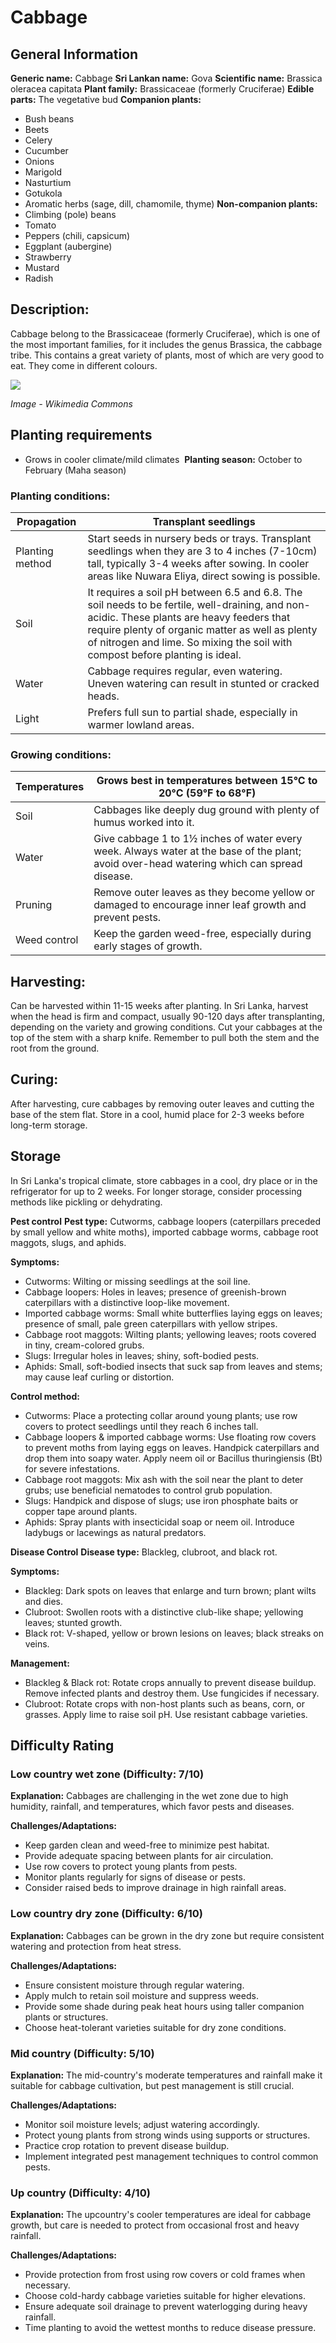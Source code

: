 # Cabbage

## General Information
**Generic name:** Cabbage
**Sri Lankan name:** Gova
**Scientific name:** Brassica oleracea capitata
**Plant family:** Brassicaceae (formerly Cruciferae)
**Edible parts:** The vegetative bud
**Companion plants:**
- Bush beans
- Beets
- Celery
- Cucumber
- Onions
- Marigold
- Nasturtium
- <update>Gotukola</update>
- Aromatic herbs (sage, dill, chamomile, thyme)
**Non-companion plants:**
- Climbing (pole) beans
- Tomato
- Peppers (chili, capsicum)
- Eggplant (aubergine)
- Strawberry
- Mustard
- <update>Radish</update>

## Description:
Cabbage belong to the Brassicaceae (formerly Cruciferae), which is one of the most important families, for it includes the genus Brassica, the cabbage tribe. This contains a great variety of plants, most of which are very good to eat. They come in different colours.

![](/api/attachments.redirect?id=63a3f299-edbd-4904-9d6b-3009827a9963)

*Image - Wikimedia Commons*

## Planting requirements
- Grows in cooler climate/mild climates 
**Planting season:** <update>October to February (Maha season)</update>

### Planting conditions:
| **Propagation** | Transplant seedlings |
|----|----|
| Planting method | <update>Start seeds in nursery beds or trays. Transplant seedlings when they are 3 to 4 inches (7-10cm) tall, typically 3-4 weeks after sowing. In cooler areas like Nuwara Eliya, direct sowing is possible.</update> |
| Soil | It requires a soil pH between 6.5 and 6.8. The soil needs to be fertile, well-draining, and non-acidic. These plants are heavy feeders that require plenty of organic matter as well as plenty of nitrogen and lime. So mixing the soil with compost before planting is ideal. |
| Water | Cabbage requires regular, even watering. Uneven watering can result in stunted or cracked heads. |
| Light | <update>Prefers full sun to partial shade, especially in warmer lowland areas.</update> |

### Growing conditions:

| **Temperatures** | <update>Grows best in temperatures between 15°C to 20°C (59°F to 68°F)</update> |
|----|----|
| Soil | Cabbages like deeply dug ground with plenty of humus worked into it. |
| Water | Give cabbage 1 to 1½ inches of water every week. Always water at the base of the plant; avoid over-head watering which can spread disease. |
| Pruning | Remove outer leaves as they become yellow or damaged to encourage inner leaf growth and prevent pests. |
| Weed control | Keep the garden weed-free, especially during early stages of growth. |

## Harvesting:
Can be harvested within 11-15 weeks after planting. <update>In Sri Lanka, harvest when the head is firm and compact, usually 90-120 days after transplanting, depending on the variety and growing conditions.</update> Cut your cabbages at the top of the stem with a sharp knife. Remember to pull both the stem and the root from the ground.

## Curing:
<update>
After harvesting, cure cabbages by removing outer leaves and cutting the base of the stem flat. Store in a cool, humid place for 2-3 weeks before long-term storage. </update>

## Storage
<update>In Sri Lanka's tropical climate, store cabbages in a cool, dry place or in the refrigerator for up to 2 weeks. For longer storage, consider processing methods like pickling or dehydrating.</update>

**Pest control**
**Pest type:** Cutworms, cabbage loopers (caterpillars preceded by small yellow and white moths), imported cabbage worms, cabbage root maggots, slugs, and aphids.

**Symptoms:**
- Cutworms: Wilting or missing seedlings at the soil line.
- Cabbage loopers: Holes in leaves; presence of greenish-brown caterpillars with a distinctive loop-like movement.
- Imported cabbage worms: Small white butterflies laying eggs on leaves; presence of small, pale green caterpillars with yellow stripes.
- Cabbage root maggots: Wilting plants; yellowing leaves; roots covered in tiny, cream-colored grubs.
- Slugs: Irregular holes in leaves; shiny, soft-bodied pests.
- Aphids: Small, soft-bodied insects that suck sap from leaves and stems; may cause leaf curling or distortion.

**Control method:**
- Cutworms: Place a protecting collar around young plants; use row covers to protect seedlings until they reach 6 inches tall.
- Cabbage loopers & imported cabbage worms: Use floating row covers to prevent moths from laying eggs on leaves. Handpick caterpillars and drop them into soapy water. <update>Apply neem oil or Bacillus thuringiensis (Bt) for severe infestations.</update>
- Cabbage root maggots: Mix ash with the soil near the plant to deter grubs; use beneficial nematodes to control grub population.
- Slugs: Handpick and dispose of slugs; use iron phosphate baits or copper tape around plants.
- Aphids: Spray plants with insecticidal soap or neem oil. Introduce ladybugs or lacewings as natural predators.

**Disease Control**
<update>
**Disease type:** Blackleg, clubroot, and black rot.

**Symptoms:**
- Blackleg: Dark spots on leaves that enlarge and turn brown; plant wilts and dies.
- Clubroot: Swollen roots with a distinctive club-like shape; yellowing leaves; stunted growth.
- Black rot: V-shaped, yellow or brown lesions on leaves; black streaks on veins.

**Management:**
- Blackleg & Black rot: Rotate crops annually to prevent disease buildup. Remove infected plants and destroy them. Use fungicides if necessary.
- Clubroot: Rotate crops with non-host plants such as beans, corn, or grasses. Apply lime to raise soil pH. Use resistant cabbage varieties.
</update>

## Difficulty Rating
### Low country wet zone (Difficulty: 7/10)
**Explanation:** <update>Cabbages are challenging in the wet zone due to high humidity, rainfall, and temperatures, which favor pests and diseases.</update>

**Challenges/Adaptations:**
- Keep garden clean and weed-free to minimize pest habitat.
- Provide adequate spacing between plants for air circulation.
- Use row covers to protect young plants from pests.
- Monitor plants regularly for signs of disease or pests.
- <update>Consider raised beds to improve drainage in high rainfall areas.</update>

### Low country dry zone (Difficulty: 6/10)
**Explanation:** <update>Cabbages can be grown in the dry zone but require consistent watering and protection from heat stress.</update>

**Challenges/Adaptations:**
- Ensure consistent moisture through regular watering.
- Apply mulch to retain soil moisture and suppress weeds.
- Provide some shade during peak heat hours using taller companion plants or structures.
- <update>Choose heat-tolerant varieties suitable for dry zone conditions.</update>

### Mid country (Difficulty: 5/10)
**Explanation:** <update>The mid-country's moderate temperatures and rainfall make it suitable for cabbage cultivation, but pest management is still crucial.</update>

**Challenges/Adaptations:**
- Monitor soil moisture levels; adjust watering accordingly.
- Protect young plants from strong winds using supports or structures.
- Practice crop rotation to prevent disease buildup.
- <update>Implement integrated pest management techniques to control common pests.</update>

### Up country (Difficulty: 4/10)
**Explanation:** <update>The upcountry's cooler temperatures are ideal for cabbage growth, but care is needed to protect from occasional frost and heavy rainfall.</update>

**Challenges/Adaptations:**
- Provide protection from frost using row covers or cold frames when necessary.
- Choose cold-hardy cabbage varieties suitable for higher elevations.
- Ensure adequate soil drainage to prevent waterlogging during heavy rainfall.
- <update>Time planting to avoid the wettest months to reduce disease pressure.</update>